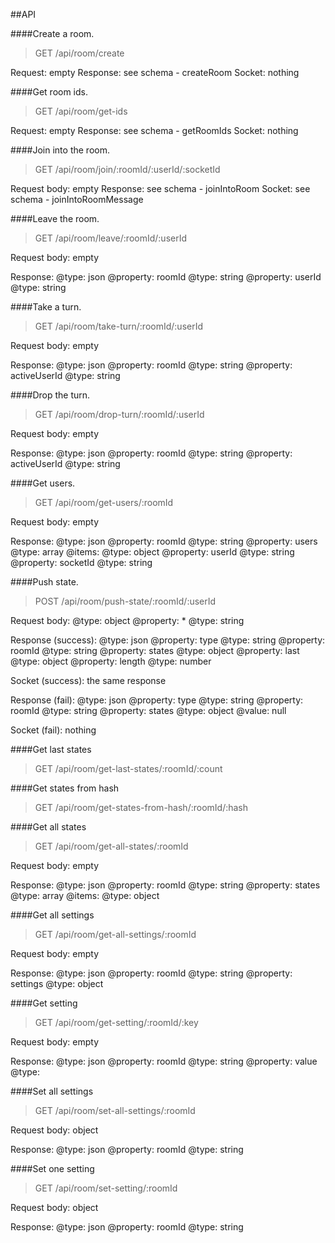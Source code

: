 ##API


####Create a room.
> GET /api/room/create

Request: empty
Response: see schema - createRoom
Socket: nothing


####Get room ids.
> GET /api/room/get-ids

Request: empty
Response: see schema - getRoomIds
Socket: nothing


####Join into the room.
> GET /api/room/join/:roomId/:userId/:socketId

Request body: empty
Response: see schema - joinIntoRoom
Socket: see schema - joinIntoRoomMessage






















####Leave the room.
> GET /api/room/leave/:roomId/:userId

Request body: empty

Response: 
@type: json
    @property: roomId
        @type: string
    @property: userId
        @type: string


####Take a turn.
> GET /api/room/take-turn/:roomId/:userId

Request body: empty

Response: 
@type: json
    @property: roomId
        @type: string
    @property: activeUserId
        @type: string


####Drop the turn.
> GET /api/room/drop-turn/:roomId/:userId

Request body: empty

Response: 
@type: json
    @property: roomId
        @type: string
    @property: activeUserId
        @type: string


####Get users.
> GET /api/room/get-users/:roomId

Request body: empty

Response: 
@type: json
    @property: roomId
        @type: string
    @property: users
        @type: array
            @items:
                @type: object
                    @property: userId
                    @type: string
                    @property: socketId
                    @type: string


####Push state.
> POST /api/room/push-state/:roomId/:userId

Request body:
@type: object
    @property: *
        @type: string

Response (success): 
@type: json
    @property: type
        @type: string
    @property: roomId
        @type: string
    @property: states
        @type: object
            @property: last
                @type: object<your pushed state>
            @property: length
                @type: number

Socket (success): the same response

Response (fail): 
@type: json
    @property: type
        @type: string
    @property: roomId
        @type: string
    @property: states
        @type: object
        @value: null

Socket (fail): nothing


####Get last states
> GET /api/room/get-last-states/:roomId/:count

####Get states from hash
> GET /api/room/get-states-from-hash/:roomId/:hash

####Get all states
> GET /api/room/get-all-states/:roomId

Request body: empty

Response: 
@type: json
    @property: roomId
        @type: string
    @property: states
        @type: array
            @items:
                @type: object<pushed states>


####Get all settings
> GET /api/room/get-all-settings/:roomId

Request body: empty

Response: 
@type: json
    @property: roomId
        @type: string
    @property: settings
        @type: object<your settings>


####Get setting
> GET /api/room/get-setting/:roomId/:key

Request body: empty

Response: 
@type: json
    @property: roomId
        @type: string
    @property: value
        @type: <value of setting>


####Set all settings
> GET /api/room/set-all-settings/:roomId

Request body: object<your settings>

Response: 
@type: json
    @property: roomId
        @type: string


####Set one setting
> GET /api/room/set-setting/:roomId

Request body: object<your setting>

Response: 
@type: json
    @property: roomId
        @type: string
